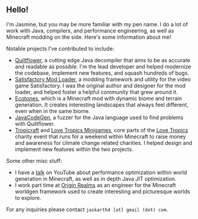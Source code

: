 ## Hello!
I'm Jasmine, but you may be more familiar with my pen name. I do a lot of work with Java, compilers, and performance engineering, as well as Minecraft modding on the side. Here's some information about me!

Notable projects I've contributed to include:
* [Quiltflower](https://github.com/QuiltMC/quiltflower), a cutting edge Java decompiler that aims to be as accurate and readable as possible. I'm the lead developer and helped modernize the codebase, implement new features, and squash hundreds of bugs.
* [Satisfactory Mod Loader](https://github.com/satisfactorymodding/SatisfactoryModLoader), a modding framework and utility for the video game Satisfactory. I was the original author and designer for the mod loader, and helped foster a helpful community that grew around it.
* [Ecotones](https://github.com/SuperCoder7979/ecotones), which is a Minecraft mod with dynamic biome and terrain generation. It creates interesting landscapes that always feel different, even when in the same biome.
* [JavaCodeGen](https://github.com/Kroppeb/JavaCodeGen), a fuzzer for the Java language used to find problems with Quiltflower.
* [Tropicraft](https://github.com/Tropicraft/Tropicraft) and [Love Tropics Minigames](https://github.com/LoveTropics/LTMinigames), core parts of the [Love Tropics](https://lovetropics.org/) charity event that runs for a weekend within Minecraft to raise money and awareness for climate change related charities. I helped design and implement new features within the two projects.

Some other misc stuff:
* I have a [talk](https://www.youtube.com/watch?v=EI7CyaINVB8) on YouTube about performance optimization within world generation in Minecraft, as well as in depth Java JIT optimization.
* I work part time at [Origin Realms](https://originrealms.com/) as an engineer for the Minecraft worldgen framework used to create interesting and picturesque worlds to explore.

For any inquiries please contact `jaskarth4 [at] gmail (dot) com`.
